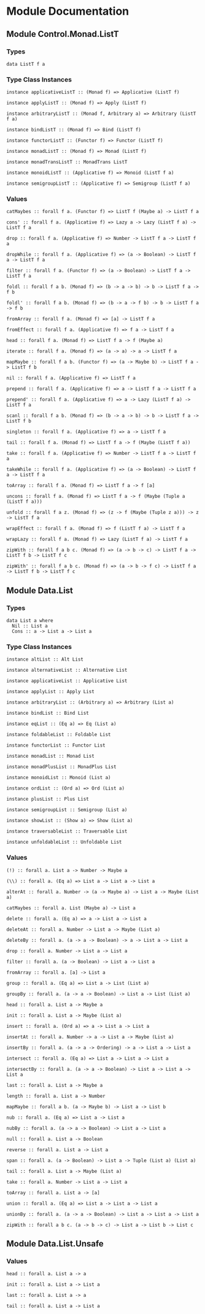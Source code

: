 # Module Documentation

## Module Control.Monad.ListT

### Types

    data ListT f a


### Type Class Instances

    instance applicativeListT :: (Monad f) => Applicative (ListT f)

    instance applyListT :: (Monad f) => Apply (ListT f)

    instance arbitraryListT :: (Monad f, Arbitrary a) => Arbitrary (ListT f a)

    instance bindListT :: (Monad f) => Bind (ListT f)

    instance functorListT :: (Functor f) => Functor (ListT f)

    instance monadListT :: (Monad f) => Monad (ListT f)

    instance monadTransListT :: MonadTrans ListT

    instance monoidListT :: (Applicative f) => Monoid (ListT f a)

    instance semigroupListT :: (Applicative f) => Semigroup (ListT f a)


### Values

    catMaybes :: forall f a. (Functor f) => ListT f (Maybe a) -> ListT f a

    cons' :: forall f a. (Applicative f) => Lazy a -> Lazy (ListT f a) -> ListT f a

    drop :: forall f a. (Applicative f) => Number -> ListT f a -> ListT f a

    dropWhile :: forall f a. (Applicative f) => (a -> Boolean) -> ListT f a -> ListT f a

    filter :: forall f a. (Functor f) => (a -> Boolean) -> ListT f a -> ListT f a

    foldl :: forall f a b. (Monad f) => (b -> a -> b) -> b -> ListT f a -> f b

    foldl' :: forall f a b. (Monad f) => (b -> a -> f b) -> b -> ListT f a -> f b

    fromArray :: forall f a. (Monad f) => [a] -> ListT f a

    fromEffect :: forall f a. (Applicative f) => f a -> ListT f a

    head :: forall f a. (Monad f) => ListT f a -> f (Maybe a)

    iterate :: forall f a. (Monad f) => (a -> a) -> a -> ListT f a

    mapMaybe :: forall f a b. (Functor f) => (a -> Maybe b) -> ListT f a -> ListT f b

    nil :: forall f a. (Applicative f) => ListT f a

    prepend :: forall f a. (Applicative f) => a -> ListT f a -> ListT f a

    prepend' :: forall f a. (Applicative f) => a -> Lazy (ListT f a) -> ListT f a

    scanl :: forall f a b. (Monad f) => (b -> a -> b) -> b -> ListT f a -> ListT f b

    singleton :: forall f a. (Applicative f) => a -> ListT f a

    tail :: forall f a. (Monad f) => ListT f a -> f (Maybe (ListT f a))

    take :: forall f a. (Applicative f) => Number -> ListT f a -> ListT f a

    takeWhile :: forall f a. (Applicative f) => (a -> Boolean) -> ListT f a -> ListT f a

    toArray :: forall f a. (Monad f) => ListT f a -> f [a]

    uncons :: forall f a. (Monad f) => ListT f a -> f (Maybe (Tuple a (ListT f a)))

    unfold :: forall f a z. (Monad f) => (z -> f (Maybe (Tuple z a))) -> z -> ListT f a

    wrapEffect :: forall f a. (Monad f) => f (ListT f a) -> ListT f a

    wrapLazy :: forall f a. (Monad f) => Lazy (ListT f a) -> ListT f a

    zipWith :: forall f a b c. (Monad f) => (a -> b -> c) -> ListT f a -> ListT f b -> ListT f c

    zipWith' :: forall f a b c. (Monad f) => (a -> b -> f c) -> ListT f a -> ListT f b -> ListT f c


## Module Data.List

### Types

    data List a where
      Nil :: List a
      Cons :: a -> List a -> List a


### Type Class Instances

    instance altList :: Alt List

    instance alternativeList :: Alternative List

    instance applicativeList :: Applicative List

    instance applyList :: Apply List

    instance arbitraryList :: (Arbitrary a) => Arbitrary (List a)

    instance bindList :: Bind List

    instance eqList :: (Eq a) => Eq (List a)

    instance foldableList :: Foldable List

    instance functorList :: Functor List

    instance monadList :: Monad List

    instance monadPlusList :: MonadPlus List

    instance monoidList :: Monoid (List a)

    instance ordList :: (Ord a) => Ord (List a)

    instance plusList :: Plus List

    instance semigroupList :: Semigroup (List a)

    instance showList :: (Show a) => Show (List a)

    instance traversableList :: Traversable List

    instance unfoldableList :: Unfoldable List


### Values

    (!) :: forall a. List a -> Number -> Maybe a

    (\\) :: forall a. (Eq a) => List a -> List a -> List a

    alterAt :: forall a. Number -> (a -> Maybe a) -> List a -> Maybe (List a)

    catMaybes :: forall a. List (Maybe a) -> List a

    delete :: forall a. (Eq a) => a -> List a -> List a

    deleteAt :: forall a. Number -> List a -> Maybe (List a)

    deleteBy :: forall a. (a -> a -> Boolean) -> a -> List a -> List a

    drop :: forall a. Number -> List a -> List a

    filter :: forall a. (a -> Boolean) -> List a -> List a

    fromArray :: forall a. [a] -> List a

    group :: forall a. (Eq a) => List a -> List (List a)

    groupBy :: forall a. (a -> a -> Boolean) -> List a -> List (List a)

    head :: forall a. List a -> Maybe a

    init :: forall a. List a -> Maybe (List a)

    insert :: forall a. (Ord a) => a -> List a -> List a

    insertAt :: forall a. Number -> a -> List a -> Maybe (List a)

    insertBy :: forall a. (a -> a -> Ordering) -> a -> List a -> List a

    intersect :: forall a. (Eq a) => List a -> List a -> List a

    intersectBy :: forall a. (a -> a -> Boolean) -> List a -> List a -> List a

    last :: forall a. List a -> Maybe a

    length :: forall a. List a -> Number

    mapMaybe :: forall a b. (a -> Maybe b) -> List a -> List b

    nub :: forall a. (Eq a) => List a -> List a

    nubBy :: forall a. (a -> a -> Boolean) -> List a -> List a

    null :: forall a. List a -> Boolean

    reverse :: forall a. List a -> List a

    span :: forall a. (a -> Boolean) -> List a -> Tuple (List a) (List a)

    tail :: forall a. List a -> Maybe (List a)

    take :: forall a. Number -> List a -> List a

    toArray :: forall a. List a -> [a]

    union :: forall a. (Eq a) => List a -> List a -> List a

    unionBy :: forall a. (a -> a -> Boolean) -> List a -> List a -> List a

    zipWith :: forall a b c. (a -> b -> c) -> List a -> List b -> List c


## Module Data.List.Unsafe

### Values

    head :: forall a. List a -> a

    init :: forall a. List a -> List a

    last :: forall a. List a -> a

    tail :: forall a. List a -> List a